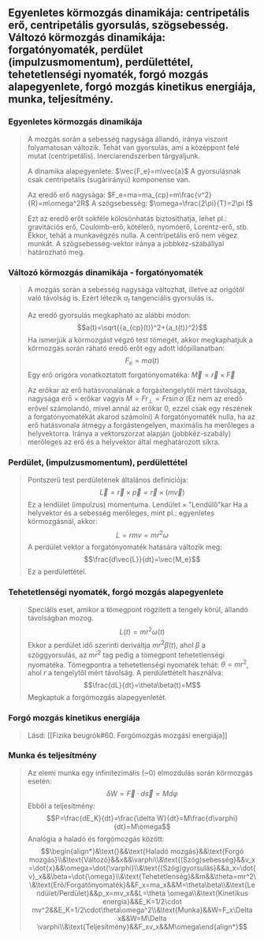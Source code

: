 ## Egyenletes körmozgás dinamikája: centripetális erő, centripetális gyorsulás, szögsebesség. Változó körmozgás dinamikája: forgatónyomaték, perdület (impulzusmomentum), perdülettétel, tehetetlenségi nyomaték, forgó mozgás alapegyenlete, forgó mozgás kinetikus energiája, munka, teljesítmény.

### Egyenletes körmozgás dinamikája
>A mozgás során a sebesség nagysága állandó, iránya viszont folyamatosan változik. Tehát van gyorsulás, ami a középpont felé mutat (centripetális).
>Inerciarendszerben tárgyaljunk.
>
>A dinamika alapegyenlete: $\vec{F_e}=m\vec{a}$
>A gyorsulásnak csak centripetális (sugárirányú) komponense van.
>
>Az eredő erő nagysága: $F_e=ma=ma_{cp}=m\frac{v^2}{R}=m\omega^2R$
>A szögsebesség: $\omega=\frac{2\pi}{T}=2\pi f$
>
>Ezt az eredő erőt sokféle kölcsönhatás biztosíthatja, lehet pl.: gravitációs erő, Coulomb-erő, kötélerő, nyomóerő, Lorentz-erő, stb. Ekkor, tehát a munkavégzés nulla. A centripetális erő nem végez munkát. A szögsebesség-vektor iránya a jobbkéz-szabállyal határozható meg.

### Változó körmozgás dinamikája - forgatónyomaték
>A mozgás során a sebesség nagysága változhat, illetve az origótól való távolság is. Ezért létezik $a_{t}$ tangenciális gyorsulás is.
>
>Az eredő gyorsulás megkapható az alábbi módon:
>$$a(t)=\sqrt{{a_{cp}(t)}^2+{a_t(t)}^2}$$
>Ha ismerjük a körmozgást végző test tömegét, akkor megkaphatjuk a körmozgás során ráható eredő erőt egy adott időpillanatban:
>$$F_e=ma(t)$$
>Egy erő origóra vonatkoztatott forgatónyomatéka: $\vec{M}=\vec{r}\times\vec{F}$
>
>Az erőkar az erő hatásvonalának a forgástengelytől mért távolsága, nagysága $\text{erő} \times \text{erőkar}$ vagyis $M=Fr_\bot=Fr\sin\alpha$ (Ez nem az eredő erővel számolandó, mivel annál az erőkar $0$, ezzel csak egy részének a forgatónyomatékát akarod számolni)
>A forgatónyomaték nulla, ha az erő hatásvonala átmegy a forgástengelyen, maximális ha merőleges a helyvektorra.
>Iránya a vektorszorzat alapján (jobbkéz-szabály) merőleges az erő és a helyvektor által meghatározott síkra.

### Perdület, (impulzusmomentum), perdülettétel
>Pontszerű test perdületének általános definíciója: 
>$$\vec{L}=\vec{r}\times\vec{p}=\vec{r}\times(m\vec{v})$$
>Ez a lendület (impulzus) momentuma. $\text{Lendület}\times\text{"Lendülő"kar}$
>Ha a helyvektor és a sebesség merőleges, mint pl.: egyenletes körmozgásnál, akkor:
>$$L=rmv=mr^2\omega$$
>A perdület vektor a forgatónyomaték hatására változik meg:
>$$\frac{d\vec{L}}{dt}=\vec{M_e}$$
>Ez a perdülettétel.

### Tehetetlenségi nyomaték, forgó mozgás alapegyenlete
>Speciális eset, amikor a tömegpont rögzített a tengely körül, állandó távolságban mozog.
>$$L(t)=mr^2\omega(t)$$
>Ekkor a perdület idő szerinti deriváltja $mr^2\beta(t)$, ahol $\beta$ a szöggyorsulás, az $mr^2$ tag pedig a tömegpont tehetetlenségi nyomatéka. Tömegpontra a tehetetlenségi nyomaték tehát: $\theta=mr^2$, ahol $r$ a tengelytől mért távolság.
>A perdülettételt használva:
>$$\frac{dL}{dt}=\theta\beta(t)=M$$
>Megkaptuk a forgómozgás alapegyenletét.

### Forgó mozgás kinetikus energiája
> Lásd: [[Fizika beugrók#60. Forgómozgás mozgási energiája]]

### Munka és teljesítmény
>Az elemi munka egy infinitezimális (~$0$) elmozdulás során körmozgás esetén:
>$$\delta W=\vec{F}\cdot d\vec{s}=Md\varphi$$
>Ebből a teljesítmény:
>$$P=\frac{dE_K}{dt}=\frac{\delta W}{dt}=M\frac{d\varphi}{dt}=M\omega$$
>Analógia a haladó és forgómozgás között:
>$$\begin{align*}&\text{}&&\text{Haladó mozgás}&&\text{Forgó mozgás}\\&\text{Változó}&&x&&\varphi\\&\text{(Szög)sebesség}&&v_x=\dot{x}&&\omega=\dot{\varphi}\\&\text{(Szög)gyorsulás}&&a_x=\dot{v}_x&&\beta=\dot{\omega}\\&\text{Tehetetlenség}&&m&&\theta=mr^2\\&\text{Erő/Forgatónyomaték}&&F_x=ma_x&&M=\theta\beta\\&\text{Lendület/Perdület}&&p_x=mv_x&&L=\theta \omega\\&\text{Kinetikus energia}&&E_K=1/2\cdot mv^2&&E_K=1/2\cdot\theta\omega^2\\&\text{Munka}&&W=F_x\Delta x&&W=M\Delta \varphi\\&\text{Teljesítmény}&&F_xv_x&&M\omega\end{align*}$$
